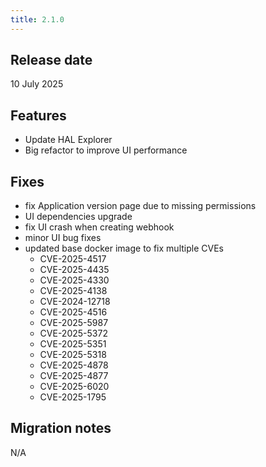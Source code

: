 ```yaml
---
title: 2.1.0
---
```


## Release date

10 July 2025

## Features

* Update HAL Explorer
* Big refactor to improve UI performance

## Fixes

* fix Application version page due to missing permissions
* UI dependencies upgrade
* fix UI crash when creating webhook
* minor UI bug fixes
* updated base docker image to fix multiple CVEs
  * CVE-2025-4517
  * CVE-2025-4435
  * CVE-2025-4330
  * CVE-2025-4138
  * CVE-2024-12718
  * CVE-2025-4516
  * CVE-2025-5987
  * CVE-2025-5372
  * CVE-2025-5351
  * CVE-2025-5318
  * CVE-2025-4878
  * CVE-2025-4877
  * CVE-2025-6020
  * CVE-2025-1795

## Migration notes


N/A
